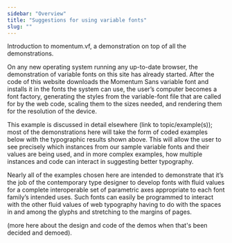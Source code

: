 ```yaml
---
sidebar: "Overview"
title: "Suggestions for using variable fonts"
slug: ""
---
```

Introduction to momentum.vf, a demonstration on top of all the demonstrations.

On any new operating system running any up-to-date browser, the demonstration of variable fonts on this site has already started. After the code of this website downloads the Momentum Sans variable font and installs it in the fonts the system can use, the user’s computer becomes a font factory, generating the styles from the variable-font file that are called for by the web code, scaling them to the sizes needed, and rendering them for the resolution of the device. 

This example is discussed in detail elsewhere (link to topic/example(s)); most of the demonstrations here will take the form of coded examples below with the typographic results shown above. This will allow the user to see precisely which instances from our sample variable fonts and their values are being used, and in more complex examples, how multiple instances and code can interact in suggesting better typography. 

Nearly all of the examples chosen here are intended to demonstrate that it’s the job of the contemporary type designer to develop fonts with fluid values for a complete interoperable set of parametric axes appropriate to each font family’s intended uses. Such fonts can easily be programmed to interact with the other fluid values of web typography having to do with the spaces in and among the glyphs and stretching to the margins of pages. 

(more here about the design and code of the demos when that&#39;s been decided and demoed).
